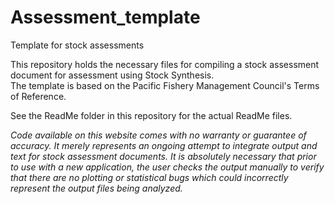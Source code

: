 # Assessment_template
Template for stock assessments

This repository holds the necessary files for compiling a stock assessment document for assessment using Stock Synthesis.  
The template is based on the Pacific Fishery Management Council's Terms of Reference.

See the ReadMe folder in this repository for the actual ReadMe files.


*Code available on this website comes with no warranty or guarantee of accuracy. It merely represents an ongoing attempt to integrate output and text for stock assessment documents. It is absolutely necessary that prior to use with a new application, the user checks the output manually to verify that there are no plotting or statistical bugs which could incorrectly represent the output files being analyzed.*
